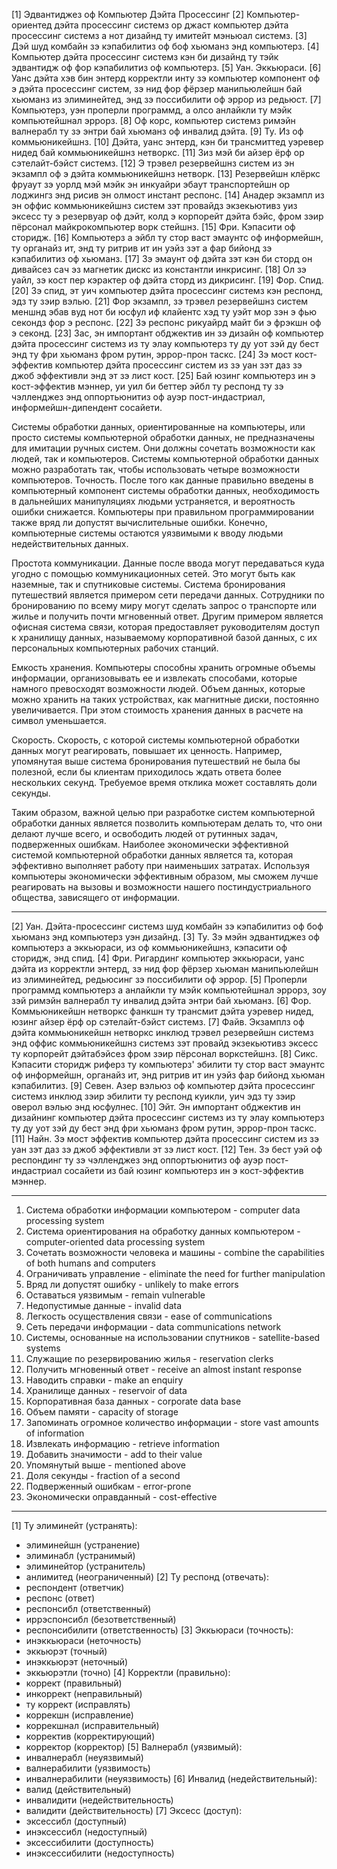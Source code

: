 [1] Эдвантиджез оф Компьютер Дэйта Просессинг
[2] Компьютер-ориентед дэйта просессинг системз ор джаст компьютер дэйта просессинг системз а нот дизайнд ту имитейт мэньюал системз.
[3] Дэй шуд комбайн зэ кэпабилитиз оф боф хьюманз энд компьютерз.
[4] Компьютер дэйта просессинг системз кэн би дизайнд ту тэйк эдвантидж оф фор кэпабилитиз оф компьютерз.
[5] Уан. Эккьюраси.
[6] Уанс дэйта хэв бин энтерд корректли инту зэ компьютер компонент оф э дэйта просессинг систем, зэ нид фор фёрзер манипьюлейшн бай хьюманз из элиминейтед, энд зэ поссибилити оф эррор из редьюст.
[7] Компьютерз, уэн проперли программд, а олсо анлайкли ту мэйк компьютейшнал эррорз.
[8] Оф корс, компьютер системз римэйн валнерабл ту зэ энтри бай хьюманз оф инвалид дэйта.
[9] Ту. Из оф коммьюникейшнз.
[10] Дэйта, уанс энтерд, кэн би трансмиттед уэревер нидед бай коммьюникейшнз нетворкс.
[11] Зиз мэй би айзер ёрф ор сэтелайт-бэйст системз.
[12] Э трэвел резервейшнз систем из эн экзампл оф э дэйта коммьюникейшнз нетворк.
[13] Резервейшн клёркс фруаут зэ уорлд мэй мэйк эн инкуайри эбаут транспортейшн ор лоджингз энд рисив эн олмост инстант респонс.
[14] Анадер экзампл из эн оффис коммьюникейшнз систем зэт провайдз экзекьютивз уиз эксесс ту э резервуар оф дэйт, колд э корпорейт дэйта бэйс, фром зэир пёрсонал майкрокомпьютер ворк стейшнз.
[15] Фри. Кэпасити оф сторидж.
[16] Компьютерз а эйбл ту стор васт эмаунтс оф информейшн, ту органайз ит, энд ту ритрив ит ин уэйз зэт а фар бийонд зэ кэпабилитиз оф хьюманз.
[17] Зэ эмаунт оф дэйта зэт кэн би сторд он дивайсез сач эз магнетик дискс из константли инкрисинг.
[18] Ол зэ уайл, зэ кост пер кэрактер оф дэйта сторд из дикрисинг.
[19] Фор. Спид.
[20] Зэ спид, эт уич компьютер дэйта просессинг системз кэн респонд, эдз ту зэир вэлью.
[21] Фор экзампл, зэ трэвел резервейшнз систем меншнд эбав вуд нот би юсфул иф клайентс хэд ту уэйт мор зэн э фью секондз фор э респонс.
[22] Зэ респонс рикуайрд майт би э фрэкшн оф э секонд.
[23] Зас, эн импортант обджектив ин зэ дизайн оф компьютер дэйта просессинг системз из ту элау компьютерз ту ду уот зэй ду бест энд ту фри хьюманз фром рутин, эррор-прон таскс.
[24] Зэ мост кост-эффектив компьютер дэйта просессинг систем из зэ уан зэт даз зэ джоб эффективли энд эт зэ лист кост.
[25] Бай юзинг компьютерз ин э кост-эффектив мэннер, уи уил би беттер эйбл ту респонд ту зэ чэлленджез энд оппортьюнитиз оф ауэр пост-индастриал, информейшн-дипендент сосайети.

Системы обработки данных, ориентированные на компьютеры, или просто системы компьютерной обработки данных, не предназначены для имитации ручных систем. Они должны сочетать возможности как людей, так и компьютеров. Системы компьютерной обработки данных можно разработать так, чтобы использовать четыре возможности компьютеров.
Точность. После того как данные правильно введены в компьютерный компонент системы обработки данных, необходимость в дальнейших манипуляциях людьми устраняется, и вероятность ошибки снижается. Компьютеры при правильном программировании также вряд ли допустят вычислительные ошибки. Конечно, компьютерные системы остаются уязвимыми к вводу людьми недействительных данных.

Простота коммуникации. Данные после ввода могут передаваться куда угодно с помощью коммуникационных сетей. Это могут быть как наземные, так и спутниковые системы. Система бронирования путешествий является примером сети передачи данных. Сотрудники по бронированию по всему миру могут сделать запрос о транспорте или жилье и получить почти мгновенный ответ. Другим примером является офисная система связи, которая предоставляет руководителям доступ к хранилищу данных, называемому корпоративной базой данных, с их персональных компьютерных рабочих станций.

Емкость хранения. Компьютеры способны хранить огромные объемы информации, организовывать ее и извлекать способами, которые намного превосходят возможности людей. Объем данных, которые можно хранить на таких устройствах, как магнитные диски, постоянно увеличивается. При этом стоимость хранения данных в расчете на символ уменьшается.

Скорость. Скорость, с которой системы компьютерной обработки данных могут реагировать, повышает их ценность. Например, упомянутая выше система бронирования путешествий не была бы полезной, если бы клиентам приходилось ждать ответа более нескольких секунд. Требуемое время отклика может составлять доли секунды.

Таким образом, важной целью при разработке систем компьютерной обработки данных является позволить компьютерам делать то, что они делают лучше всего, и освободить людей от рутинных задач, подверженных ошибкам. Наиболее экономически эффективной системой компьютерной обработки данных является та, которая эффективно выполняет работу при наименьших затратах. Используя компьютеры экономически эффективным образом, мы сможем лучше реагировать на вызовы и возможности нашего постиндустриального общества, зависящего от информации.

---

[2] Уан. Дэйта-просессинг системз шуд комбайн зэ кэпабилитиз оф боф хьюманз энд компьютерз уэн дизайнд.
[3] Ту. Зэ мэйн эдвантиджез оф компьютерз а эккьюраси, из оф коммьюникейшнз, кэпасити оф сторидж, энд спид.
[4] Фри. Ригардинг компьютер эккьюраси, уанс дэйта из корректли энтерд, зэ нид фор фёрзер хьюман манипьюлейшн из элиминейтед, редьюсинг зэ поссибилити оф эррор.
[5] Проперли программд компьютерз а анлайкли ту мэйк компьютейшнал эррорз, зоу зэй римэйн валнерабл ту инвалид дэйта энтри бай хьюманз.
[6] Фор. Коммьюникейшн нетворкс фанкшн ту трансмит дэйта уэревер нидед, юзинг айзер ёрф ор сэтелайт-бэйст системз.
[7] Файв. Экзамплз оф дэйта коммьюникейшн нетворкс инклюд трэвел резервейшн системз энд оффис коммьюникейшнз системз зэт провайд экзекьютивз эксесс ту корпорейт дэйтабэйсез фром зэир пёрсонал воркстейшнз.
[8] Сикс. Кэпасити сторидж риферз ту компьютерз' эбилити ту стор васт эмаунтс оф информейшн, органайз ит, энд ритрив ит ин уэйз фар бийонд хьюман кэпабилитиз.
[9] Севен. Азер вэльюз оф компьютер дэйта просессинг системз инклюд зэир эбилити ту респонд куикли, уич эдз ту зэир оверол вэлью энд юсфулнес.
[10] Эйт. Эн импортант обджектив ин дизайнинг компьютер дэйта просессинг системз из ту элау компьютерз ту ду уот зэй ду бест энд фри хьюманз фром рутин, эррор-прон таскс.
[11] Найн. Зэ мост эффектив компьютер дэйта просессинг систем из зэ уан зэт даз зэ джоб эффективли эт зэ лист кост.
[12] Тен. Зэ бест уэй оф респондинг ту зэ чэлленджез энд оппортьюнитиз оф ауэр пост-индастриал сосайети из бай юзинг компьютерз ин э кост-эффектив мэннер.

---

1. Система обработки информации компьютером - computer data processing system
2. Система ориентирования на обработку данных компьютером - computer-oriented data processing system
3. Сочетать возможности человека и машины - combine the capabilities of both humans and computers
4. Ограничивать управление - eliminate the need for further manipulation
5. Вряд ли допустят ошибку - unlikely to make errors
6. Оставаться уязвимым - remain vulnerable
7. Недопустимые данные - invalid data
8. Легкость осуществления связи - ease of communications
9. Сеть передачи информации - data communications network
10. Системы, основанные на использовании спутников - satellite-based systems
11. Служащие по резервированию жилья - reservation clerks
12. Получить мгновенный ответ - receive an almost instant response
13. Наводить справки - make an enquiry
14. Хранилище данных - reservoir of data
15. Корпоративная база данных - corporate data base
16. Объем памяти - capacity of storage
17. Запоминать огромное количество информации - store vast amounts of information
18. Извлекать информацию - retrieve information
19. Добавить значимости - add to their value
20. Упомянутый выше - mentioned above
21. Доля секунды - fraction of a second
22. Подверженный ошибкам - error-prone
23. Экономически оправданный - cost-effective

---

[1] Ту элиминейт (устранять):
   - элиминейшн (устранение)
   - элиминабл (устранимый)
   - элиминейтор (устранитель)
   - анлимитед (неограниченный)
[2] Ту респонд (отвечать):
   - респондент (ответчик)
   - респонс (ответ)
   - респонсибл (ответственный)
   - иррэспонсибл (безответственный)
   - респонсибилити (ответственность)
[3] Эккьюраси (точность):
   - инэккьюраси (неточность)
   - эккьюрэт (точный)
   - инэккьюрэт (неточный)
   - эккьюрэтли (точно)
[4] Корректли (правильно):
   - коррект (правильный)
   - инкоррект (неправильный)
   - ту коррект (исправлять)
   - коррекшн (исправление)
   - коррекшнал (исправительный)
   - корректив (корректирующий)
   - корректор (корректор)
[5] Валнерабл (уязвимый):
   - инвалнерабл (неуязвимый)
   - валнерабилити (уязвимость)
   - инвалнерабилити (неуязвимость)
[6] Инвалид (недействительный):
   - валид (действительный)
   - инвалидити (недействительность)
   - валидити (действительность)
[7] Эксесс (доступ):
   - эксессибл (доступный)
   - инэксессибл (недоступный)
   - эксессибилити (доступность)
   - инэксессибилити (недоступность)